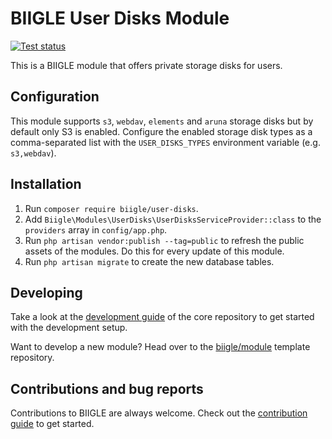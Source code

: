 # BIIGLE User Disks Module

[![Test status](https://github.com/biigle/user-disks/workflows/Tests/badge.svg)](https://github.com/biigle/user-disks/actions?query=workflow%3ATests)

This is a BIIGLE module that offers private storage disks for users.

## Configuration

This module supports `s3`, `webdav`, `elements` and `aruna` storage disks but by default only S3 is enabled. Configure the enabled storage disk types as a comma-separated list with the `USER_DISKS_TYPES` environment variable (e.g. `s3,webdav`).

## Installation

1. Run `composer require biigle/user-disks`.
2. Add `Biigle\Modules\UserDisks\UserDisksServiceProvider::class` to the `providers` array in `config/app.php`.
3. Run `php artisan vendor:publish --tag=public` to refresh the public assets of the modules. Do this for every update of this module.
4. Run `php artisan migrate` to create the new database tables.

## Developing

Take a look at the [development guide](https://github.com/biigle/core/blob/master/DEVELOPING.md) of the core repository to get started with the development setup.

Want to develop a new module? Head over to the [biigle/module](https://github.com/biigle/module) template repository.

## Contributions and bug reports

Contributions to BIIGLE are always welcome. Check out the [contribution guide](https://github.com/biigle/core/blob/master/CONTRIBUTING.md) to get started.
